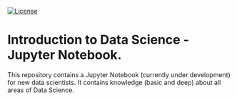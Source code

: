 [![License](https://img.shields.io/badge/License-Apache%202.0-blue.svg)](https://opensource.org/licenses/Apache-2.0)

# Introduction to Data Science - Jupyter Notebook.
This repository contains a Jupyter Notebook (currently under development) for new data scientists. It contains knowledge (basic and deep) about all areas of Data Science.
